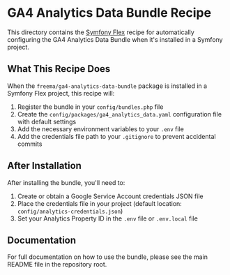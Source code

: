 # GA4 Analytics Data Bundle Recipe

This directory contains the [Symfony Flex](https://symfony.com/doc/current/setup/flex.html) recipe for automatically configuring the GA4 Analytics Data Bundle when it's installed in a Symfony project.

## What This Recipe Does

When the `freema/ga4-analytics-data-bundle` package is installed in a Symfony Flex project, this recipe will:

1. Register the bundle in your `config/bundles.php` file
2. Create the `config/packages/ga4_analytics_data.yaml` configuration file with default settings
3. Add the necessary environment variables to your `.env` file
4. Add the credentials file path to your `.gitignore` to prevent accidental commits

## After Installation

After installing the bundle, you'll need to:

1. Create or obtain a Google Service Account credentials JSON file
2. Place the credentials file in your project (default location: `config/analytics-credentials.json`)
3. Set your Analytics Property ID in the `.env` file or `.env.local` file

## Documentation

For full documentation on how to use the bundle, please see the main README file in the repository root.